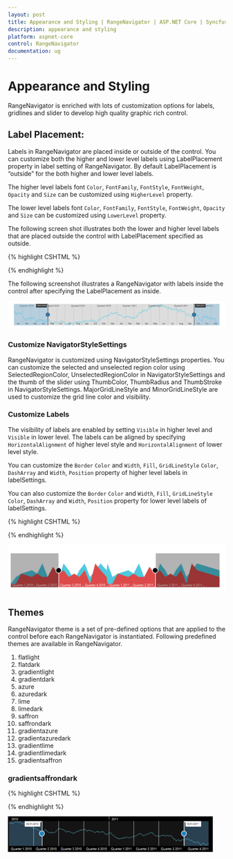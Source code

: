 ```yaml
---
layout: post
title: Appearance and Styling | RangeNavigator | ASP.NET Core | Syncfusion
description: appearance and styling
platform: aspnet-core
control: RangeNavigator
documentation: ug
---
```


# Appearance and Styling

RangeNavigator is enriched with lots of customization options for labels, gridlines and slider to develop high quality graphic rich control.

## Label Placement:

Labels in RangeNavigator are placed inside or outside of the control. You can customize both the higher and lower level labels using LabelPlacement property in label setting of RangeNavigator. By default LabelPlacement is “outside” for the both higher and lower level labels.

The higher level labels font `Color`, `FontFamily`, `FontStyle`, `FontWeight`, `Opacity` and `Size` can be customized using `HigherLevel` property.

The lower level labels font `Color`, `FontFamily`, `FontStyle`, `FontWeight`, `Opacity` and `Size` can be customized using `LowerLevel` property. 


The following screen shot illustrates both the lower and higher level labels that are placed outside the control with LabelPlacement specified as outside. 

{% highlight CSHTML %}

<div>
	<ej-range-navigator id="range" load="loadingdata">
		<e-chart-series>
			<e-series name="Product A" type="Line" fill="#69D2E7">
			</e-series>
		</e-chart-series>
		<e-selected-range-settings start="2010/5/1" end="2011/10/1"></e-selected-range-settings>
		<e-label-settings>
			<e-higher-level label-placement="Inside"></e-higher-level>
			<e-lower-level label-placement="Inside"></e-lower-level>
		</e-label-settings>
		</ej-range-navigator>
</div>

{% endhighlight  %}

The following screenshot illustrates a RangeNavigator with labels inside the control after specifying the LabelPlacement as inside.

![](Appearance-and-Styling_images/Appearance-and-Styling_img2.png)

### Customize NavigatorStyleSettings

RangeNavigator is customized using NavigatorStyleSettings properties. You can customize the selected and unselected region color using SelectedRegionColor, UnselectedRegionColor in NavigatorStyleSettings and the thumb of the slider using ThumbColor, ThumbRadius and ThumbStroke in NavigatorStyleSettings.  MajorGridLineStyle and MinorGridLineStyle are used to customize the grid line color and visibility.

### Customize Labels

The visibility of labels are enabled by setting `Visible` in higher level and `Visible` in lower level. The labels can be aligned by specifying `HorizontalAlignment` of higher level style and `HorizontalAlignment` of lower level style.

You can customize the `Border` `Color` and `Width`, `Fill`, `GridLineStyle` `Color`, `DashArray` and `Width`, `Position` property of higher level labels in labelSettings.

You can also customize the `Border` `Color` and `Width`, `Fill`, `GridLineStyle` `Color`, `DashArray` and `Width`, `Position` property for lower level labels of labelSettings.
 

{% highlight CSHTML %}
 
<div>
    <ej-range-navigator id="range">
        <e-navigator-style-settings background="transparent" unselected-region-color="white" selected-region-color="#5EABDE" thumb-radius="10" thumb-color="white">
            <e-border color="Black" width="3"></e-border>
            <e-major-grid-line-style visible="true" color="transparent"></e-major-grid-line-style>
            <e-minor-grid-line-style visible="true" color="transparent"></e-minor-grid-line-style>
        </e-navigator-style-settings>
        <e-label-settings>
            <e-higher-level label-placement="Inside" interval-type="Years"></e-higher-level>
        </e-label-settings>
    </ej-range-navigator>
</div>

{% endhighlight  %}

![](Appearance-and-Styling_images/Appearance-and-Styling_img3.png)

## Themes

RangeNavigator theme is a set of pre-defined options that are applied to the control before each RangeNavigator is instantiated. Following predefined themes are available in RangeNavigator.

1. flatlight                  
2. flatdark                  
3. gradientlight           
4. gradientdark           
5. azure                      
6. azuredark               
7. lime 
8. limedark
9. saffron
10. saffrondark
11. gradientazure
12. gradientazuredark
13. gradientlime
14. gradientlimedark
15. gradientsaffron

### gradientsaffrondark

{% highlight CSHTML %}

<div>
	<ej-range-navigator id="range" load="loadingdata" theme="azuredark">
		<e-chart-series>
			<e-series name="Product A" type="Line">
			</e-series>
		</e-chart-series>
		<e-selected-range-settings start="2010/5/1" end="2011/10/1"></e-selected-range-settings>
		</ej-range-navigator>
</div>

{% endhighlight  %}

![](Appearance-and-Styling_images/Appearance-and-Styling_img4.png)